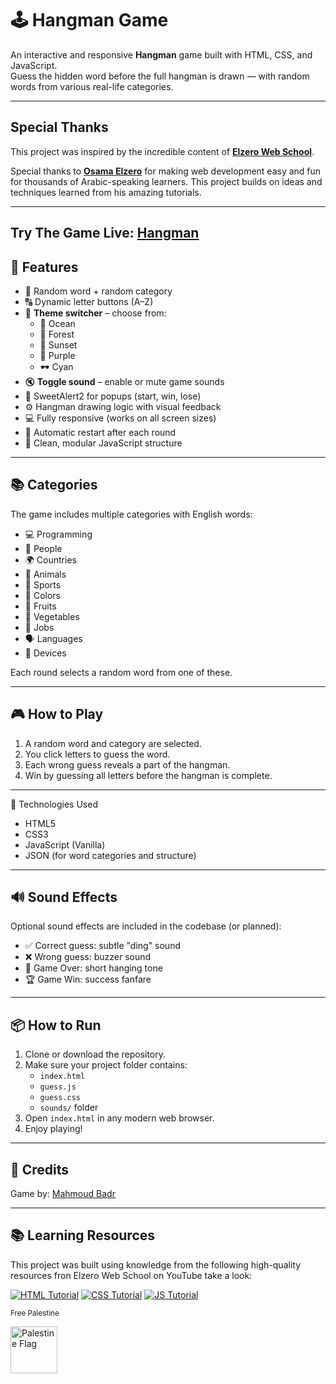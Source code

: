 # 🕹️ Hangman Game

An interactive and responsive **Hangman** game built with HTML, CSS, and JavaScript.  
Guess the hidden word before the full hangman is drawn — with random words from various real-life categories.

---

## Special Thanks

This project was inspired by the incredible content of **[Elzero Web School](https://www.youtube.com/@ElzeroWebSchool)**.

Special thanks to **[Osama Elzero](https://www.facebook.com/OsElzero/)** for making web development easy and fun for thousands of Arabic-speaking learners. This project builds on ideas and techniques learned from his amazing tutorials.

---
Try The Game Live: [Hangman](https://mahmoudbadrali.github.io/Hangman-Game/)
---

## 🚀 Features

- 🧠 Random word + random category
- 🔠 Dynamic letter buttons (A–Z)
- 🎨 **Theme switcher** – choose from:
  - 🌊 Ocean  
  - 🌲 Forest  
  - 🌅 Sunset  
  - 💜 Purple  
  - 🕶️ Cyan 
- 🔇 **Toggle sound** – enable or mute game sounds
- 💬 SweetAlert2 for popups (start, win, lose)
- ⚙️ Hangman drawing logic with visual feedback
- 💻 Fully responsive (works on all screen sizes)
- 🔁 Automatic restart after each round
- 🧼 Clean, modular JavaScript structure

---

## 📚 Categories

The game includes multiple categories with English words:

- 💻 Programming  
- 👤 People  
- 🌍 Countries  
- 🐾 Animals  
- 🏀 Sports  
- 🎨 Colors  
- 🍎 Fruits  
- 🥦 Vegetables  
- 👷 Jobs  
- 🗣️ Languages  
- 📱 Devices

Each round selects a random word from one of these.


---

## 🎮 How to Play

1. A random word and category are selected.
2. You click letters to guess the word.
3. Each wrong guess reveals a part of the hangman.
4. Win by guessing all letters before the hangman is complete.

--- 
🔧 Technologies Used

- HTML5
- CSS3
- JavaScript (Vanilla)
- JSON (for word categories and structure)

---
## 🔊 Sound Effects

Optional sound effects are included in the codebase (or planned):

- ✅ Correct guess: subtle "ding" sound  
- ❌ Wrong guess: buzzer sound  
- 🏁 Game Over: short hanging tone  
- 🏆 Game Win: success fanfare  

---
## 📦 How to Run

1. Clone or download the repository.
2. Make sure your project folder contains:
   - `index.html`
   - `guess.js`
   - `guess.css`
   - `sounds/` folder
3. Open `index.html` in any modern web browser.
4. Enjoy playing!

---

## 📧 Credits

Game by: [Mahmoud Badr](mailto:mahmoudbadrali15@gmail.com)

---

## 📚 Learning Resources  
This project was built using knowledge from the following high-quality resources fron Elzero Web School on YouTube take a look:

[![HTML Tutorial](https://img.icons8.com/color/48/000000/html-5.png)](https://www.youtube.com/watch?v=6QAELgirvjs&list=PLDoPjvoNmBAw_t_XWUFbBX-c9MafPk9ji)
[![CSS Tutorial](https://img.icons8.com/color/48/000000/css3.png)](https://www.youtube.com/watch?v=X1ulCwyhCVM&list=PLDoPjvoNmBAzjsz06gkzlSrlev53MGIKe)
[![JS Tutorial](https://img.icons8.com/color/48/000000/javascript.png)](https://www.youtube.com/watch?v=MAauLwSHO6Y&list=PLDoPjvoNmBAx3kiplQR_oeDqLDBUDYwVv)

<sub style="vertical-align: middle;">Free Palestine</sub>
<p align="left">
  <img src="https://upload.wikimedia.org/wikipedia/commons/0/00/Flag_of_Palestine.svg" alt="Palestine Flag" width="75" style="vertical-align: middle; margin-right: 10px;"/>
</p>
